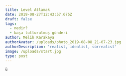 ```yaml
---
title: Level Atlamak
date: 2019-08-27T12:43:57.675Z
draft: false
tags:
  - nedir?
  - başa tutturulmuş gönderi
author: Melih Karakaya
authorAvatar: /uploads/photo_2019-08-08_21-07-23.jpg
authorDescription: 'realist, idealist, sürrealist'
image: /uploads/start.jpg
type: post
---
```

```
ü
```
